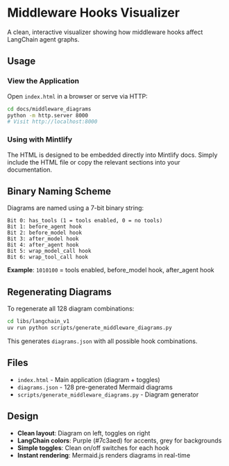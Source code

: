 # Middleware Hooks Visualizer

A clean, interactive visualizer showing how middleware hooks affect LangChain agent graphs.

## Usage

### View the Application

Open `index.html` in a browser or serve via HTTP:

```bash
cd docs/middleware_diagrams
python -m http.server 8000
# Visit http://localhost:8000
```

### Using with Mintlify

The HTML is designed to be embedded directly into Mintlify docs. Simply include the HTML file or copy the relevant sections into your documentation.

## Binary Naming Scheme

Diagrams are named using a 7-bit binary string:

```
Bit 0: has_tools (1 = tools enabled, 0 = no tools)
Bit 1: before_agent hook
Bit 2: before_model hook
Bit 3: after_model hook
Bit 4: after_agent hook
Bit 5: wrap_model_call hook
Bit 6: wrap_tool_call hook
```

**Example**: `1010100` = tools enabled, before_model hook, after_agent hook

## Regenerating Diagrams

To regenerate all 128 diagram combinations:

```bash
cd libs/langchain_v1
uv run python scripts/generate_middleware_diagrams.py
```

This generates `diagrams.json` with all possible hook combinations.

## Files

- `index.html` - Main application (diagram + toggles)
- `diagrams.json` - 128 pre-generated Mermaid diagrams
- `scripts/generate_middleware_diagrams.py` - Diagram generator

## Design

- **Clean layout**: Diagram on left, toggles on right
- **LangChain colors**: Purple (#7c3aed) for accents, grey for backgrounds
- **Simple toggles**: Clean on/off switches for each hook
- **Instant rendering**: Mermaid.js renders diagrams in real-time
